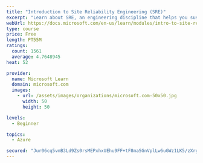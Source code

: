 ```yaml
---
title: "Introduction to Site Reliability Engineering (SRE)"
excerpt: "Learn about SRE, an engineering discipline that helps you sustainably achieve the appropriate level of reliability in your systems, services, and products."
webUrl: https://docs.microsoft.com/en-us/learn/modules/intro-to-site-reliability-engineering/
type: course
price: Free
length: PT55M
ratings:
  count: 1561
  average: 4.7648945
heat: 52

provider:
  name: Microsoft Learn
  domain: microsoft.com
  images:
    - url: /assets/images/organizations/microsoft.com-50x50.jpg
      width: 50
      height: 50

levels:
  - Beginner

topics:
  - Azure

secured: "Jur06cq5vmB3Ld9Zs0rsMEPxhxUEhu9FF+tF8maSGnVplLw6uGWz1LK5/zXrg31GNdXrmRHOwn/ZbgYJbuKs1icLOs78vPPGivx7KMQlumueTTAIXGlgMiQGn/4M6RgWP5YOyEoy+Ctv+EyeTVmfOFvWaWcp9TSnRTHmCdamOG7As/u540gw+va+JKm0xp1QaX0ZEgbKn/pgw5hL/7/vJR2YvBVEv9eCOkL+DhZ5Hf2dnJi4iCIcrgWiw8RfBuL47PZu1t+t69jXI8AEUpgGy08xGd888G4kh+mMdWqigqvhBWKMsGc1VcMLdtHhNMqRx2FgN2ambicVZKiCCYZDqx35HpH271nV6jfZOsRAmvi2WcBUds2g+NM3fprCZwpTUVs+4bGwZ62nScamhZaVamYBQI4h35lKMdjqEcRFP9U=;hvIRRVdw8wHKD7dmCfdv/w=="
---
```


